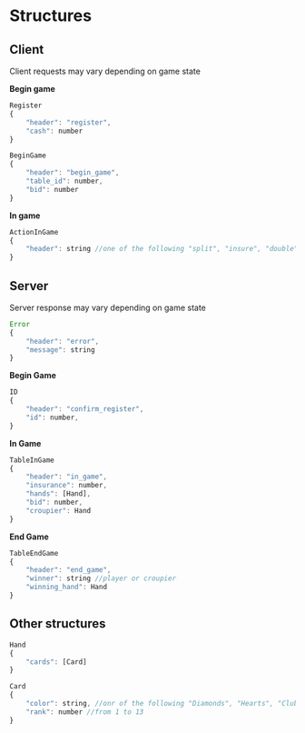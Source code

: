 # Structures
## Client
Client requests may vary depending on game state

**Begin game**
```javascript
Register
{
    "header": "register",
    "cash": number
}
```
```javascript
BeginGame
{
    "header": "begin_game",
    "table_id": number,
    "bid": number
}
```
**In game**
```javascript
ActionInGame
{
    "header": string //one of the following "split", "insure", "double", "take", "pass", "quit"
}
```
## Server
Server response may vary depending on game state

```javascript
Error
{
    "header": "error",
    "message": string
}
```
**Begin Game**
```javascript
ID
{
    "header": "confirm_register",
    "id": number,
}
```
**In Game**
```javascript
TableInGame
{
    "header": "in_game",
    "insurance": number,
    "hands": [Hand],
    "bid": number,
    "croupier": Hand
}
```
**End Game**
```javascript
TableEndGame
{
    "header": "end_game",
    "winner": string //player or croupier
    "winning_hand": Hand
}
```


## Other structures
```javascript
Hand
{
    "cards": [Card]
}
```
```javascript
Card
{
    "color": string, //onr of the following "Diamonds", "Hearts", "Clubs", "Spades"
    "rank": number //from 1 to 13
}
```